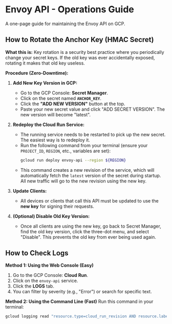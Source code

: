 # Envoy API - Operations Guide

A one-page guide for maintaining the Envoy API on GCP.

## How to Rotate the Anchor Key (HMAC Secret)

**What this is:** Key rotation is a security best practice where you periodically change your secret keys. If the old key was ever accidentally exposed, rotating it makes that old key useless.

**Procedure (Zero-Downtime):**

1.  **Add New Key Version in GCP:**
    *   Go to the GCP Console: **Secret Manager**.
    *   Click on the secret named **`ANCHOR_KEY`**.
    *   Click the **"ADD NEW VERSION"** button at the top.
    *   Paste your new secret value and click "ADD SECRET VERSION". The new version will become "latest".

2.  **Redeploy the Cloud Run Service:**
    *   The running service needs to be restarted to pick up the new secret. The easiest way is to redeploy it.
    *   Run the following command from your terminal (ensure your `PROJECT_ID`, `REGION`, etc., variables are set):
        ```bash
        gcloud run deploy envoy-api --region ${REGION}
        ```
    *   This command creates a new revision of the service, which will automatically fetch the `latest` version of the secret during startup. All new traffic will go to the new revision using the new key.

3.  **Update Clients:**
    *   All devices or clients that call this API must be updated to use the **new key** for signing their requests.

4.  **(Optional) Disable Old Key Version:**
    *   Once all clients are using the new key, go back to Secret Manager, find the old key version, click the three-dot menu, and select "Disable". This prevents the old key from ever being used again.

## How to Check Logs

**Method 1: Using the Web Console (Easy)**
1.  Go to the GCP Console: **Cloud Run**.
2.  Click on the `envoy-api` service.
3.  Click the **LOGS** tab.
4.  You can filter by severity (e.g., "Error") or search for specific text.

**Method 2: Using the Command Line (Fast)**
Run this command in your terminal:
```bash
gcloud logging read "resource.type=cloud_run_revision AND resource.labels.service_name=${SERVICE_NAME}" --limit=50 --format="table(timestamp,logName,textPayload)"